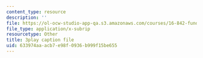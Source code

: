 ```yaml
---
content_type: resource
description: ''
file: https://ol-ocw-studio-app-qa.s3.amazonaws.com/courses/16-842-fundamentals-of-systems-engineering-fall-2015/633974aaacb7e98f0936b999f15be655_J_y2I09rj_I.srt
file_type: application/x-subrip
resourcetype: Other
title: 3play caption file
uid: 633974aa-acb7-e98f-0936-b999f15be655
---
```

